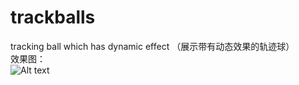 # trackballs
tracking ball which has  dynamic effect （展示带有动态效果的轨迹球）  
效果图：  
![Alt text](https://github.com/xuningjack/trackballs/raw/master/images/0.gif)  
